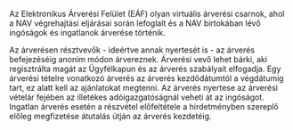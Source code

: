 

Az Elektronikus Árverési Felület (EÁF) olyan virtuális árverési csarnok, ahol a NAV végrehajtási eljárásai során lefoglalt és a NAV birtokában lévő ingóságok és ingatlanok árverése történik.

Az árverésen résztvevők - ideértve annak nyertesét is - az árverés befejezéséig anonim módon árvereznek. Árverési vevő lehet bárki, aki regisztrálta magát az Ügyfélkapun és az árverés szabályait elfogadja. Egy árverési tételre vonatkozó árverés az árverés kezdődátumtól a végdátumig tart, ez alatt kell az ajánlatokat megtenni. Az árverés nyertese az árverési vételár fejében az illetékes adóigazgatóságnál veheti át az ingóságot. Ingatlan árverés esetén a részvétel előfeltétele a hirdetményben szereplő előleg megfizetése átutalás útján az árverés kezdetéig. 
